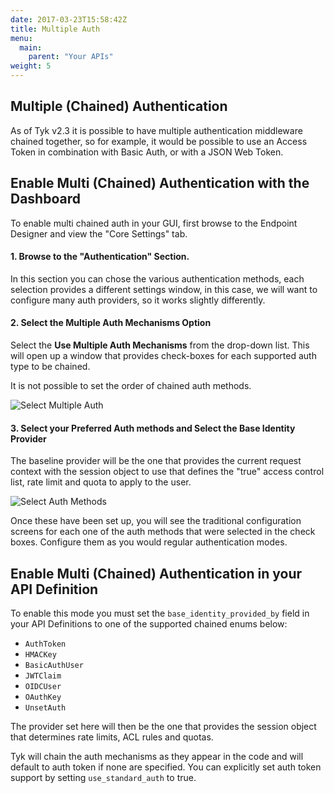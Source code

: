 ```yaml
---
date: 2017-03-23T15:58:42Z
title: Multiple Auth
menu:
  main:
    parent: "Your APIs"
weight: 5 
---
```


## <a name="multi-chained-authentication"></a> Multiple (Chained) Authentication

As of Tyk v2.3 it is possible to have multiple authentication middleware chained together, so for example, it would be possible to use an Access Token in combination with Basic Auth, or with a JSON Web Token.

## <a name="enable-multi-chanied-authentication-with-dashboard"></a> Enable Multi (Chained) Authentication with the Dashboard

To enable multi chained auth in your GUI, first browse to the Endpoint Designer and view the "Core Settings" tab.

#### 1\. Browse to the "Authentication" Section.

In this section you can chose the various authentication methods, each selection provides a different settings window, in this case, we will want to configure many auth providers, so it works slightly differently.

#### 2\. Select the Multiple Auth Mechanisms Option

Select the **Use Multiple Auth Mechanisms** from the drop-down list. This will open up a window that provides check-boxes for each supported auth type to be chained.

It is not possible to set the order of chained auth methods.

![Select Multiple Auth](/docs/img/dashboard/system-management/multi_auth_2.5.png)

#### 3\. Select your Preferred Auth methods and Select the Base Identity Provider

The baseline provider will be the one that provides the current request context with the session object to use that defines the "true" access control list, rate limit and quota to apply to the user.

![Select Auth Methods](/docs/img/dashboard/system-management/auth_methods_2.5.png)

Once these have been set up, you will see the traditional configuration screens for each one of the auth methods that were selected in the check boxes. Configure them as you would regular authentication modes.

## <a name="enable-multi-chanied-authentication-in-your-api-definition"></a> Enable Multi (Chained) Authentication in your API Definition

To enable this mode you must set the `base_identity_provided_by` field in your API Definitions to one of the supported chained enums below:

*   `AuthToken`
*   `HMACKey` 
*   `BasicAuthUser` 
*   `JWTClaim` 
*   `OIDCUser` 
*   `OAuthKey` 
*   `UnsetAuth`

The provider set here will then be the one that provides the session object that determines rate limits, ACL rules and quotas.

Tyk will chain the auth mechanisms as they appear in the code and will default to auth token if none are specified. You can explicitly set auth token support by setting `use_standard_auth` to true.